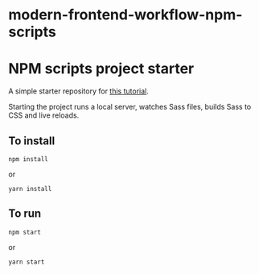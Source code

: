 # modern-frontend-workflow-npm-scripts

# NPM scripts project starter

A simple starter repository for [this tutorial](https://css-irl/a-modern-front-end-workflow-part-1).

Starting the project runs a local server, watches Sass files, builds Sass to CSS and live reloads.

## To install

```
npm install
```

or

```
yarn install
```

## To run

```
npm start
```

or

```
yarn start
```
